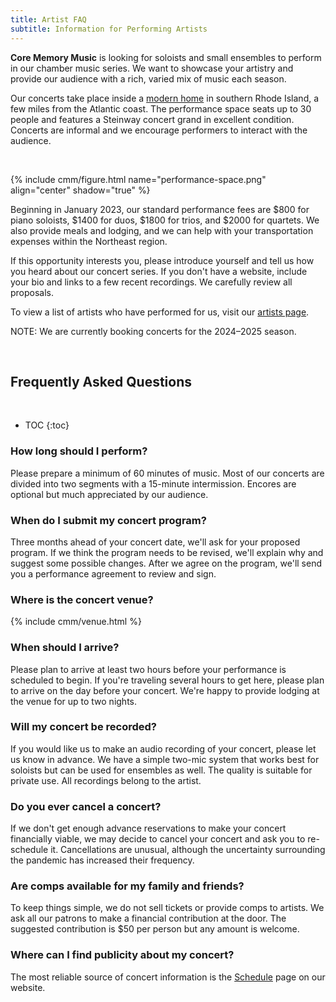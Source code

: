 ```yaml
---
title: Artist FAQ
subtitle: Information for Performing Artists
---
```


**Core Memory Music** is looking for soloists and small ensembles to perform in our chamber
music series. We want to showcase your artistry and provide our audience with a rich, varied
mix of music each season.

Our concerts take place inside a [modern home](this-new-house.html) in southern Rhode
Island, a few miles from the Atlantic coast. The performance space seats up to 30 people and
features a Steinway concert grand in excellent condition. Concerts are informal and we
encourage performers to interact with the audience.

<br/>

{% include cmm/figure.html name="performance-space.png" align="center" shadow="true" %}

Beginning in January 2023, our standard performance fees are $800 for piano soloists, $1400
for duos, $1800 for trios, and $2000 for quartets. We also provide meals and lodging, and we
can help with your transportation expenses within the Northeast region.

If this opportunity interests you, please introduce yourself and tell us how you heard about
our concert series. If you don't have a website, include your bio and links to a few recent
recordings. We carefully review all proposals. 

To view a list of artists who have performed for us, visit our [artists page](artists.html).

<p id="alt-shaded-box" markdown="1">
NOTE: We are currently booking concerts for the 2024–2025 season.
</p>

<br/>

<h2>Frequently Asked Questions</h2>

<br/>

* TOC
{:toc}

### How long should I perform?

Please prepare a minimum of 60 minutes of music. Most of our concerts are divided into two
segments with a 15-minute intermission. Encores are optional but much appreciated by our
audience.

### When do I submit my concert program?

Three months ahead of your concert date, we'll ask for your proposed program. If we think
the program needs to be revised, we'll explain why and suggest some possible changes. After
we agree on the program, we'll send you a performance agreement to review and sign.

### Where is the concert venue?

{% include cmm/venue.html %}

### When should I arrive?

Please plan to arrive at least two hours before your performance is scheduled to begin. If
you're traveling several hours to get here, please plan to arrive on the day before your
concert. We're happy to provide lodging at the venue for up to two nights.

### Will my concert be recorded?

If you would like us to make an audio recording of your concert, please let us know in advance.
We have a simple two-mic system that works best for soloists but can be used for ensembles as
well. The quality is suitable for private use. All recordings belong to the artist.

### Do you ever cancel a concert?

If we don't get enough advance reservations to make your concert financially viable, we may
decide to cancel your concert and ask you to re-schedule it. Cancellations are unusual,
although the uncertainty surrounding the pandemic has increased their frequency.

### Are comps available for my family and friends?

To keep things simple, we do not sell tickets or provide comps to artists. We ask all our
patrons to make a financial contribution at the door. The suggested contribution is $50 per
person but any amount is welcome.

### Where can I find publicity about my concert?

The most reliable source of concert information is the [Schedule](schedule) page on our
website.
